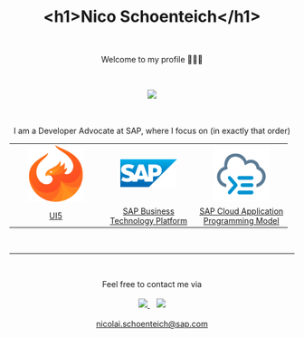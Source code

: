 <h1 align='center'>
  &#60;h1&#62;Nico Schoenteich&#60;/h1&#62;
</h1>

<br>

<p align='center'>
    Welcome to my profile 🙋🏻‍♂️
</p>

<br>

<p align='center'>
  <a href='#'><img src='https://github-readme-stats.vercel.app/api?username=nicoschoenteich&show_icons=true&count_private=true&theme=dark' width='350'></a>
</p>

<br>

<p align='center'>
I am a Developer Advocate at SAP, where I focus on (in exactly that order)


<table align='center'>
    <tr>
        <td align='center' width='150'>
            <img src='img/ui5.svg' width='100' />
        </td>
        <td align='center' width='150'>
            <img src='img/sap.svg' width='100' />
        </td>
        <td align='center'  width='150'>
            <img src='img/cap.svg'  width='100' />
        </td>
    </tr>
    <tr>
        <td align='center'>
            <a href='https://ui5.sap.com/'>UI5</a>
        </td>
        <td align='center'>
            <a href='https://developers.sap.com/tutorials/cp-explore-cloud-platform.html'>SAP Business Technology Platform</a>
        </td>
        <td align='center'>
            <a href='https://cap.cloud.sap/'>SAP Cloud Application Programming Model</a>
        </td>
    </tr>
</table>

<br>
<hr></hr>
<br>

<p align='center'>
    <span>Feel free to contact me via</span>
    <br>
    <br>
    <a href='https://www.linkedin.com/in/nico-schoenteich-b485011a3/'>
        <img src='https://img.shields.io/badge/linkedin-%230077B5.svg?&style=for-the-badge&logo=linkedin&logoColor=white' />
    </a>&nbsp;&nbsp;
    <a href='https://twitter.com/NicoSchoenteich'>
        <img src='https://img.shields.io/badge/Twitter-1DA1F2?style=for-the-badge&logo=twitter&logoColor=white' />
    </a>
    <br><br>
    <a href='mailto:nicolai.schoenteich@sap.com'>nicolai.schoenteich@sap.com</a>
</p>
 